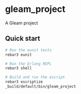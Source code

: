 # gleam_project

A Gleam project

## Quick start

```sh
# Run the eunit tests
rebar3 eunit

# Run the Erlang REPL
rebar3 shell

# Build and run the escript
rebar3 escriptize
_build/default/bin/gleam_project
```

